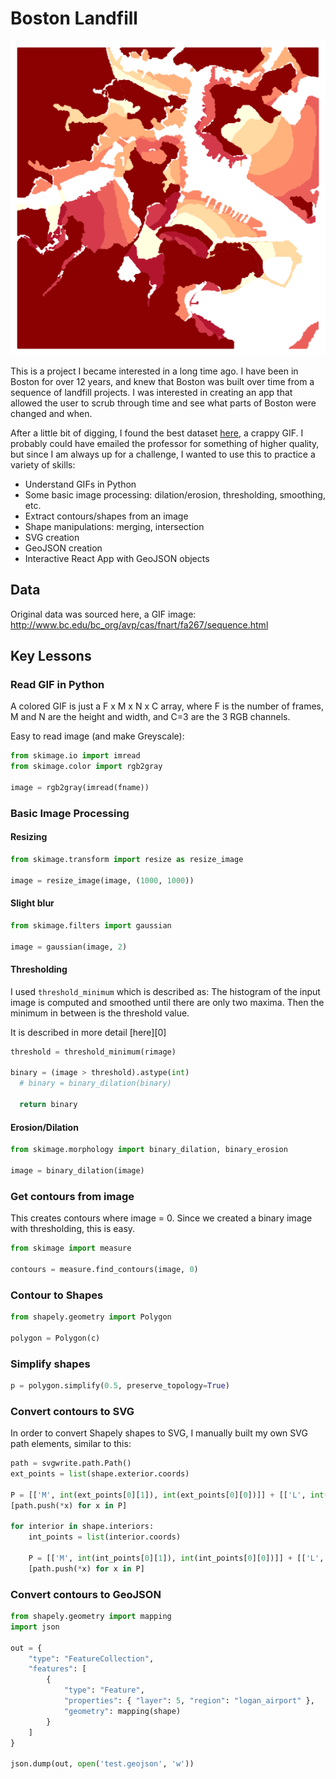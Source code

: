 # Boston Landfill

![Alt text](/data/screenshot_1.png?raw=true "Optional Title")

This is a project I became interested in a long time ago.  I have been in Boston for over 12 years, and knew that Boston was built over time from a sequence of landfill projects.  I was interested in creating an app that allowed the user to scrub through time and see what parts of Boston were changed and when.  

After a little bit of digging, I found the best dataset [here][1], a crappy GIF.  I probably could have emailed the professor for something of higher quality, but since I am always up for a challenge, I wanted to use this to practice a variety of skills:

* Understand GIFs in Python
* Some basic image processing: dilation/erosion, thresholding, smoothing, etc.
* Extract contours/shapes from an image
* Shape manipulations: merging, intersection
* SVG creation
* GeoJSON creation
* Interactive React App with GeoJSON objects


[1]: http://www.bc.edu/bc_org/avp/cas/fnart/fa267/sequence.html


## Data
Original data was sourced here, a GIF image: http://www.bc.edu/bc_org/avp/cas/fnart/fa267/sequence.html



## Key Lessons
### Read GIF in Python
A colored GIF is just a F x M x N x C array, where F is the number of frames, M and N are the height and width, and C=3 are the 3 RGB channels.

Easy to read image (and make Greyscale):

```python
from skimage.io import imread
from skimage.color import rgb2gray

image = rgb2gray(imread(fname))
```

### Basic Image Processing
#### Resizing

```python
from skimage.transform import resize as resize_image

image = resize_image(image, (1000, 1000))
```

#### Slight blur

```python
from skimage.filters import gaussian

image = gaussian(image, 2)
```

#### Thresholding
I used `threshold_minimum` which is described as: The histogram of the input image is computed and smoothed until there are only two maxima. Then the minimum in between is the threshold value.

It is described in more detail [here][0]

```python
threshold = threshold_minimum(rimage)

binary = (image > threshold).astype(int)
  # binary = binary_dilation(binary)

  return binary

```

#### Erosion/Dilation
```python
from skimage.morphology import binary_dilation, binary_erosion

image = binary_dilation(image)
```

### Get contours from image
This creates contours where image = 0. Since we created a binary image with thresholding, this is easy.

```python
from skimage import measure

contours = measure.find_contours(image, 0)
```

### Contour to Shapes

```python
from shapely.geometry import Polygon

polygon = Polygon(c)
```

### Simplify shapes

```python
p = polygon.simplify(0.5, preserve_topology=True)
```


### Convert contours to SVG

In order to convert Shapely shapes to SVG, I manually built my own SVG path elements, similar to this:

```python
path = svgwrite.path.Path()
ext_points = list(shape.exterior.coords)

P = [['M', int(ext_points[0][1]), int(ext_points[0][0])]] + [['L', int(x[1]), int(x[0])] for x in ext_points[1:]] + [['Z']]
[path.push(*x) for x in P]

for interior in shape.interiors:
    int_points = list(interior.coords)

    P = [['M', int(int_points[0][1]), int(int_points[0][0])]] + [['L', int(x[1]), int(x[0])] for x in int_points[1:]] + [['Z']]
    [path.push(*x) for x in P]
```


### Convert contours to GeoJSON

```python
from shapely.geometry import mapping
import json

out = {
    "type": "FeatureCollection",
    "features": [
        {
            "type": "Feature",
            "properties": { "layer": 5, "region": "logan_airport" },
            "geometry": mapping(shape)
        }
    ]        
}

json.dump(out, open('test.geojson', 'w'))

```
